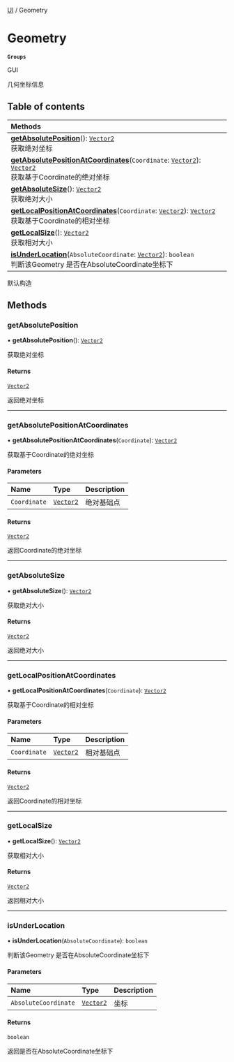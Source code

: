 [UI](../modules/UI.UI.md) / Geometry

# Geometry <Badge type="tip" text="Class" /> <Score text="Geometry" />

**`Groups`**

GUI

几何坐标信息

## Table of contents

| Methods |
| :-----|
| **[getAbsolutePosition](UI.Geometry.md#getabsoluteposition)**(): [`Vector2`](Type.Vector2.md) <br> 获取绝对坐标|
| **[getAbsolutePositionAtCoordinates](UI.Geometry.md#getabsolutepositionatcoordinates)**(`Coordinate`: [`Vector2`](Type.Vector2.md)): [`Vector2`](Type.Vector2.md) <br> 获取基于Coordinate的绝对坐标|
| **[getAbsoluteSize](UI.Geometry.md#getabsolutesize)**(): [`Vector2`](Type.Vector2.md) <br> 获取绝对大小|
| **[getLocalPositionAtCoordinates](UI.Geometry.md#getlocalpositionatcoordinates)**(`Coordinate`: [`Vector2`](Type.Vector2.md)): [`Vector2`](Type.Vector2.md) <br> 获取基于Coordinate的相对坐标|
| **[getLocalSize](UI.Geometry.md#getlocalsize)**(): [`Vector2`](Type.Vector2.md) <br> 获取相对大小|
| **[isUnderLocation](UI.Geometry.md#isunderlocation)**(`AbsoluteCoordinate`: [`Vector2`](Type.Vector2.md)): `boolean` <br> 判断该Geometry 是否在AbsoluteCoordinate坐标下|

默认构造

## Methods

### getAbsolutePosition <Score text="getAbsolutePosition" /> 

• **getAbsolutePosition**(): [`Vector2`](Type.Vector2.md) <Badge type="tip" text="client" />

获取绝对坐标


#### Returns

[`Vector2`](Type.Vector2.md)

返回绝对坐标

___

### getAbsolutePositionAtCoordinates <Score text="getAbsolutePositionAtCoordinates" /> 

• **getAbsolutePositionAtCoordinates**(`Coordinate`): [`Vector2`](Type.Vector2.md) <Badge type="tip" text="client" />

获取基于Coordinate的绝对坐标


#### Parameters

| Name | Type | Description |
| :------ | :------ | :------ |
| `Coordinate` | [`Vector2`](Type.Vector2.md) | 绝对基础点 |

#### Returns

[`Vector2`](Type.Vector2.md)

返回Coordinate的绝对坐标

___

### getAbsoluteSize <Score text="getAbsoluteSize" /> 

• **getAbsoluteSize**(): [`Vector2`](Type.Vector2.md) <Badge type="tip" text="client" />

获取绝对大小


#### Returns

[`Vector2`](Type.Vector2.md)

返回绝对大小

___

### getLocalPositionAtCoordinates <Score text="getLocalPositionAtCoordinates" /> 

• **getLocalPositionAtCoordinates**(`Coordinate`): [`Vector2`](Type.Vector2.md) <Badge type="tip" text="client" />

获取基于Coordinate的相对坐标


#### Parameters

| Name | Type | Description |
| :------ | :------ | :------ |
| `Coordinate` | [`Vector2`](Type.Vector2.md) | 相对基础点 |

#### Returns

[`Vector2`](Type.Vector2.md)

返回Coordinate的相对坐标

___

### getLocalSize <Score text="getLocalSize" /> 

• **getLocalSize**(): [`Vector2`](Type.Vector2.md) <Badge type="tip" text="client" />

获取相对大小


#### Returns

[`Vector2`](Type.Vector2.md)

返回相对大小

___

### isUnderLocation <Score text="isUnderLocation" /> 

• **isUnderLocation**(`AbsoluteCoordinate`): `boolean` <Badge type="tip" text="client" />

判断该Geometry 是否在AbsoluteCoordinate坐标下


#### Parameters

| Name | Type | Description |
| :------ | :------ | :------ |
| `AbsoluteCoordinate` | [`Vector2`](Type.Vector2.md) | 坐标 |

#### Returns

`boolean`

返回是否在AbsoluteCoordinate坐标下
